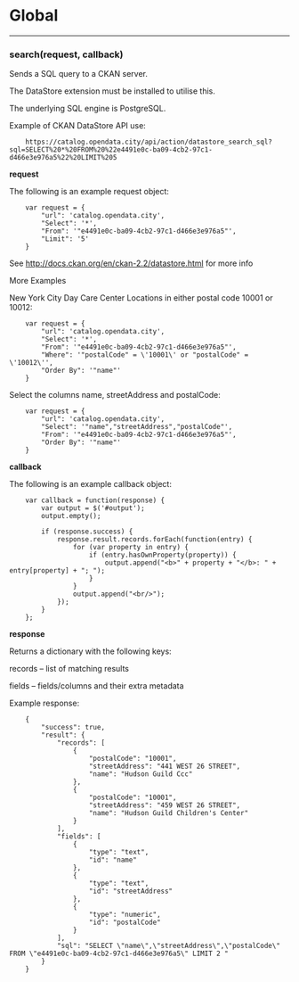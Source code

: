 # Global





* * *

### search(request, callback) 

Sends a SQL query to a CKAN server.

The DataStore extension must be installed to utilise this.

The underlying SQL engine is PostgreSQL.

Example of CKAN DataStore API use:

        https://catalog.opendata.city/api/action/datastore_search_sql?sql=SELECT%20*%20FROM%20%22e4491e0c-ba09-4cb2-97c1-d466e3e976a5%22%20LIMIT%205




**request**

The following is an example request object:

        var request = {
            "url": 'catalog.opendata.city',
            "Select": '*',
            "From": '"e4491e0c-ba09-4cb2-97c1-d466e3e976a5"',
            "Limit": '5'
        }

See http://docs.ckan.org/en/ckan-2.2/datastore.html for more info

More Examples

New York City Day Care Center Locations in either postal code 10001 or 10012:

        var request = {
            "url": 'catalog.opendata.city',
            "Select": '*',
            "From": '"e4491e0c-ba09-4cb2-97c1-d466e3e976a5"',
            "Where": '"postalCode" = \'10001\' or "postalCode" = \'10012\'',
            "Order By": '"name"'
        }

Select the columns name, streetAddress and postalCode:

        var request = {
            "url": 'catalog.opendata.city',
            "Select": '"name","streetAddress","postalCode"',
            "From": '"e4491e0c-ba09-4cb2-97c1-d466e3e976a5"',
            "Order By": '"name"'
        }




**callback**

The following is an example callback object:

        var callback = function(response) {
            var output = $('#output');
            output.empty();

            if (response.success) {
                response.result.records.forEach(function(entry) {
                    for (var property in entry) {
                        if (entry.hasOwnProperty(property)) {
                            output.append("<b>" + property + "</b>: " + entry[property] + "; ");
                        }
                    }
                    output.append("<br/>");
                });
            }
        };




**response**

Returns a dictionary with the following keys:

records – list of matching results

fields – fields/columns and their extra metadata

Example response:

        {
            "success": true,
            "result": {
                "records": [
                    {
                        "postalCode": "10001",
                        "streetAddress": "441 WEST 26 STREET",
                        "name": "Hudson Guild Ccc"
                    },
                    {
                        "postalCode": "10001",
                        "streetAddress": "459 WEST 26 STREET",
                        "name": "Hudson Guild Children's Center"
                    }
                ],
                "fields": [
                    {
                        "type": "text",
                        "id": "name"
                    },
                    {
                        "type": "text",
                        "id": "streetAddress"
                    },
                    {
                        "type": "numeric",
                        "id": "postalCode"
                    }
                ],
                "sql": "SELECT \"name\",\"streetAddress\",\"postalCode\" FROM \"e4491e0c-ba09-4cb2-97c1-d466e3e976a5\" LIMIT 2 "
            }
        }
